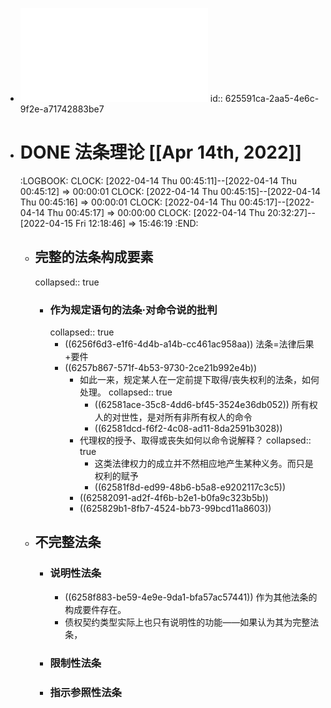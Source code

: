 - ![法学方法论.pdf](../assets/法学方法论_1649779440687_0.pdf)
  id:: 625591ca-2aa5-4e6c-9f2e-a71742883be7
- # DONE 法条理论 [[Apr 14th, 2022]]
  :LOGBOOK:
  CLOCK: [2022-04-14 Thu 00:45:11]--[2022-04-14 Thu 00:45:12] =>  00:00:01
  CLOCK: [2022-04-14 Thu 00:45:15]--[2022-04-14 Thu 00:45:16] =>  00:00:01
  CLOCK: [2022-04-14 Thu 00:45:17]--[2022-04-14 Thu 00:45:17] =>  00:00:00
  CLOCK: [2022-04-14 Thu 20:32:27]--[2022-04-15 Fri 12:18:46] =>  15:46:19
  :END:
	- ## 完整的法条构成要素
	  collapsed:: true
		- ### 作为规定语句的法条·对命令说的批判
		  collapsed:: true
			- ((6256f6d3-e1f6-4d4b-a14b-cc461ac958aa))
			  法条=法律后果+要件
			- ((6257b867-571f-4b53-9730-2ce21b992e4b))
				- 如此一来，规定某人在一定前提下取得/丧失权利的法条，如何处理。
				  collapsed:: true
					- ((62581ace-35c8-4dd6-bf45-3524e36db052))
					  所有权人的对世性，是对所有非所有权人的命令
					- ((62581dcd-f6f2-4c08-ad11-8da2591b3028))
				- 代理权的授予、取得或丧失如何以命令说解释？
				  collapsed:: true
					- 这类法律权力的成立并不然相应地产生某种义务。而只是权利的赋予
					- ((62581f8d-ed99-48b6-b5a8-e9202117c3c5))
				- ((62582091-ad2f-4f6b-b2e1-b0fa9c323b5b))
				- ((625829b1-8fb7-4524-bb73-99bcd11a8603))
	- ## 不完整法条
		- ### 说明性法条
			- ((6258f883-be59-4e9e-9da1-bfa57ac57441))
			  作为其他法条的构成要件存在。
			- 债权契约类型实际上也只有说明性的功能——如果认为其为完整法条，
		- ### 限制性法条
		- ### 指示参照性法条